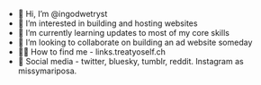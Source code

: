 - 👋 Hi, I’m @ingodwetryst
- 👀 I’m interested in building and hosting websites
- 🌱 I’m currently learning updates to most of my core skills
- 💞️ I’m looking to collaborate on building an ad website someday
- 🕵️‍♀️ How to find me - links.treatyoself.ch
- 💌 Social media - twitter, bluesky, tumblr, reddit.  Instagram as missymariposa.
<!---
don't look at me
--->
